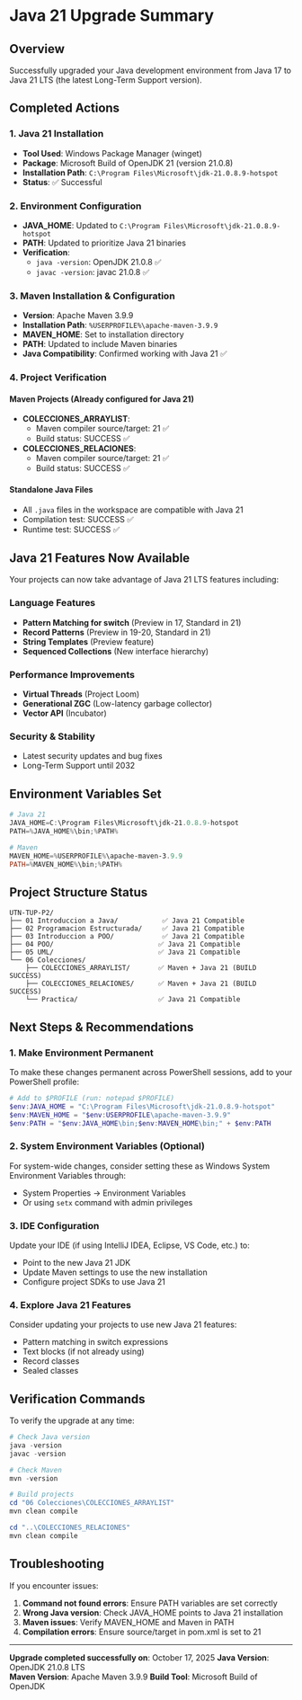 # Java 21 Upgrade Summary

## Overview
Successfully upgraded your Java development environment from Java 17 to Java 21 LTS (the latest Long-Term Support version).

## Completed Actions

### 1. Java 21 Installation
- **Tool Used**: Windows Package Manager (winget)
- **Package**: Microsoft Build of OpenJDK 21 (version 21.0.8)
- **Installation Path**: `C:\Program Files\Microsoft\jdk-21.0.8.9-hotspot`
- **Status**: ✅ Successful

### 2. Environment Configuration
- **JAVA_HOME**: Updated to `C:\Program Files\Microsoft\jdk-21.0.8.9-hotspot`
- **PATH**: Updated to prioritize Java 21 binaries
- **Verification**: 
  - `java -version`: OpenJDK 21.0.8 ✅
  - `javac -version`: javac 21.0.8 ✅

### 3. Maven Installation & Configuration
- **Version**: Apache Maven 3.9.9
- **Installation Path**: `%USERPROFILE%\apache-maven-3.9.9`
- **MAVEN_HOME**: Set to installation directory
- **PATH**: Updated to include Maven binaries
- **Java Compatibility**: Confirmed working with Java 21 ✅

### 4. Project Verification
#### Maven Projects (Already configured for Java 21)
- **COLECCIONES_ARRAYLIST**: 
  - Maven compiler source/target: 21 ✅
  - Build status: SUCCESS ✅
- **COLECCIONES_RELACIONES**: 
  - Maven compiler source/target: 21 ✅
  - Build status: SUCCESS ✅

#### Standalone Java Files
- All `.java` files in the workspace are compatible with Java 21
- Compilation test: SUCCESS ✅
- Runtime test: SUCCESS ✅

## Java 21 Features Now Available

Your projects can now take advantage of Java 21 LTS features including:

### Language Features
- **Pattern Matching for switch** (Preview in 17, Standard in 21)
- **Record Patterns** (Preview in 19-20, Standard in 21)
- **String Templates** (Preview feature)
- **Sequenced Collections** (New interface hierarchy)

### Performance Improvements
- **Virtual Threads** (Project Loom)
- **Generational ZGC** (Low-latency garbage collector)
- **Vector API** (Incubator)

### Security & Stability
- Latest security updates and bug fixes
- Long-Term Support until 2032

## Environment Variables Set

```powershell
# Java 21
JAVA_HOME=C:\Program Files\Microsoft\jdk-21.0.8.9-hotspot
PATH=%JAVA_HOME%\bin;%PATH%

# Maven
MAVEN_HOME=%USERPROFILE%\apache-maven-3.9.9
PATH=%MAVEN_HOME%\bin;%PATH%
```

## Project Structure Status

```
UTN-TUP-P2/
├── 01 Introduccion a Java/           ✅ Java 21 Compatible
├── 02 Programacion Estructurada/     ✅ Java 21 Compatible  
├── 03 Introduccion a POO/            ✅ Java 21 Compatible
├── 04 POO/                          ✅ Java 21 Compatible
├── 05 UML/                          ✅ Java 21 Compatible
└── 06 Colecciones/                   
    ├── COLECCIONES_ARRAYLIST/       ✅ Maven + Java 21 (BUILD SUCCESS)
    ├── COLECCIONES_RELACIONES/      ✅ Maven + Java 21 (BUILD SUCCESS)
    └── Practica/                    ✅ Java 21 Compatible
```

## Next Steps & Recommendations

### 1. Make Environment Permanent
To make these changes permanent across PowerShell sessions, add to your PowerShell profile:

```powershell
# Add to $PROFILE (run: notepad $PROFILE)
$env:JAVA_HOME = "C:\Program Files\Microsoft\jdk-21.0.8.9-hotspot"
$env:MAVEN_HOME = "$env:USERPROFILE\apache-maven-3.9.9"
$env:PATH = "$env:JAVA_HOME\bin;$env:MAVEN_HOME\bin;" + $env:PATH
```

### 2. System Environment Variables (Optional)
For system-wide changes, consider setting these as Windows System Environment Variables through:
- System Properties → Environment Variables
- Or using `setx` command with admin privileges

### 3. IDE Configuration
Update your IDE (if using IntelliJ IDEA, Eclipse, VS Code, etc.) to:
- Point to the new Java 21 JDK
- Update Maven settings to use the new installation
- Configure project SDKs to use Java 21

### 4. Explore Java 21 Features
Consider updating your projects to use new Java 21 features:
- Pattern matching in switch expressions
- Text blocks (if not already using)
- Record classes
- Sealed classes

## Verification Commands

To verify the upgrade at any time:

```powershell
# Check Java version
java -version
javac -version

# Check Maven
mvn -version

# Build projects
cd "06 Colecciones\COLECCIONES_ARRAYLIST"
mvn clean compile

cd "..\COLECCIONES_RELACIONES"  
mvn clean compile
```

## Troubleshooting

If you encounter issues:

1. **Command not found errors**: Ensure PATH variables are set correctly
2. **Wrong Java version**: Check JAVA_HOME points to Java 21 installation
3. **Maven issues**: Verify MAVEN_HOME and Maven in PATH
4. **Compilation errors**: Ensure source/target in pom.xml is set to 21

---

**Upgrade completed successfully on**: October 17, 2025
**Java Version**: OpenJDK 21.0.8 LTS  
**Maven Version**: Apache Maven 3.9.9
**Build Tool**: Microsoft Build of OpenJDK